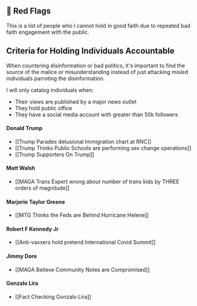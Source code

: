 ## 🚩 Red Flags

This is a list of people who I cannot hold in good faith due to repeated bad faith engagement with the public.
## Criteria for Holding Individuals Accountable

When countering disinformation or bad politics, it's important to find the source of the malice or misunderstanding instead of just attacking misled individuals parroting the disinformation.

I will only catalog individuals when:

- Their views are published by a major news outlet
- They hold public office
- They have a social media account with greater than 50k followers

#### Donald Trump
- [[Trump Parades delusional Immigration chart at RNC]]
- [[Trump Thinks Public Schools are performing sex change operations]]
- [[Trump Supporters On Trump]]
#### Matt Walsh
- [[MAGA Trans Expert wrong about number of trans kids by THREE orders of magnitude]]
#### Marjorie Taylor Greene
- [[MTG Thinks the Feds are Behind Hurricane Helene]]
#### Robert F Kennedy Jr
- [[Anti-vaxxers hold pretend International Covid Summit]]
#### Jimmy Dore
- [[MAGA Believe Community Notes are Compromised]]
#### Gonzalo Lira
- [[Fact Checking Gonzalo Lira]]